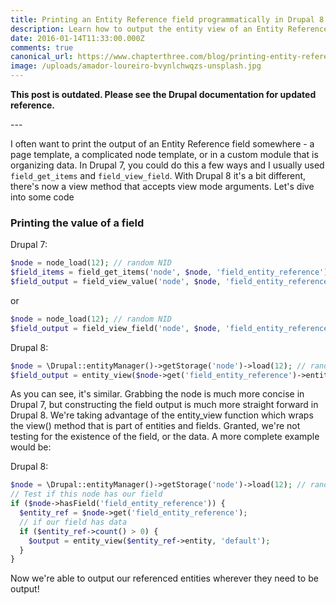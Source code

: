 ```yaml
---
title: Printing an Entity Reference field programmatically in Drupal 8
description: Learn how to output the entity view of an Entity Reference field in Drupal 8.
date: 2016-01-14T11:33:00.000Z
comments: true
canonical_url: https://www.chapterthree.com/blog/printing-entity-reference-field-programmatically-drupal-8
image: /uploads/amador-loureiro-bvynlchwqzs-unsplash.jpg
---
```


**This post is outdated. Please see the Drupal documentation for updated reference.**

\---

I often want to print the output of an Entity Reference field somewhere - a page template, a complicated node template, or in a custom module that is organizing data. In Drupal 7, you could do this a few ways and I usually used `field_get_items` and `field_view_field`. With Drupal 8 it's a bit different, there's now a view method that accepts view mode arguments. Let's dive into some code

### Printing the value of a field

Drupal 7:

```php
$node = node_load(12); // random NID
$field_items = field_get_items('node', $node, 'field_entity_reference');
$field_output = field_view_value('node', $node, 'field_entity_reference', $field_items[0], array('type' => 'default'));
```

or

```php
$node = node_load(12); // random NID
$field_output = field_view_field('node', $node, 'field_entity_reference', array('type' => 'default'));
```

Drupal 8:

```php
$node = \Drupal::entityManager()->getStorage('node')->load(12); // random NID
$field_output = entity_view($node->get('field_entity_reference')->entity, 'default');
```

As you can see, it's similar. Grabbing the node is much more concise in Drupal 7, but constructing the field output is much more straight forward in Drupal 8. We're taking advantage of the entity_view function which wraps the view() method that is part of entities and fields. Granted, we're not testing for the existence of the field, or the data. A more complete example would be:

Drupal 8:

```php
$node = \Drupal::entityManager()->getStorage('node')->load(12); // random NID
// Test if this node has our field
if ($node->hasField('field_entity_reference')) {
  $entity_ref = $node->get('field_entity_reference');
  // if our field has data
  if ($entity_ref->count() > 0) {
    $output = entity_view($entity_ref->entity, 'default');
  }
}
```

Now we're able to output our referenced entities wherever they need to be output!

